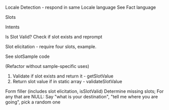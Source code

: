 Locale Detection - respond in same Locale language
See Fact language


Slots

Intents


Is Slot Valid?
Check if slot exists and reprompt

Slot elicitation - require four slots, example.


See slotSample code

(Refactor without sample-specific uses)
1. Validate if slot exists and return it - getSlotValue
2. Return slot value if in static array - validateSlotValue


Form filler (includes slot elicitation, isSlotValid)
Determine missing slots;  For any that are NULL:
Say "what is your destination", "tell me where you are going", pick a random one

